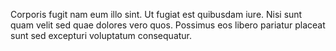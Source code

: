 Corporis fugit nam eum illo sint. Ut fugiat est quibusdam iure. Nisi sunt quam velit sed quae dolores vero quos. Possimus eos libero pariatur placeat sunt sed excepturi voluptatum consequatur.